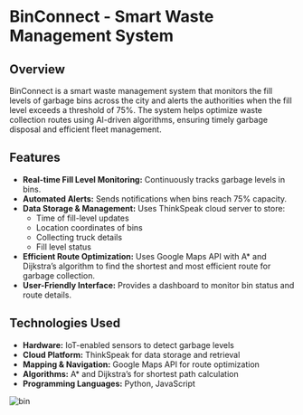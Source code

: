 # BinConnect - Smart Waste Management System

## Overview
BinConnect is a smart waste management system that monitors the fill levels of garbage bins across the city and alerts the authorities when the fill level exceeds a threshold of 75%. The system helps optimize waste collection routes using AI-driven algorithms, ensuring timely garbage disposal and efficient fleet management.

## Features
- **Real-time Fill Level Monitoring:** Continuously tracks garbage levels in bins.
- **Automated Alerts:** Sends notifications when bins reach 75% capacity.
- **Data Storage & Management:** Uses ThinkSpeak cloud server to store:
  - Time of fill-level updates
  - Location coordinates of bins
  - Collecting truck details
  - Fill level status
- **Efficient Route Optimization:** Uses Google Maps API with A* and Dijkstra’s algorithm to find the shortest and most efficient route for garbage collection.
- **User-Friendly Interface:** Provides a dashboard to monitor bin status and route details.

## Technologies Used
- **Hardware:** IoT-enabled sensors to detect garbage levels
- **Cloud Platform:** ThinkSpeak for data storage and retrieval
- **Mapping & Navigation:** Google Maps API for route optimization
- **Algorithms:** A* and Dijkstra’s for shortest path calculation
- **Programming Languages:** Python, JavaScript

![bin](https://github.com/user-attachments/assets/803a5f11-6484-4784-a016-83a5ccad4e77)
